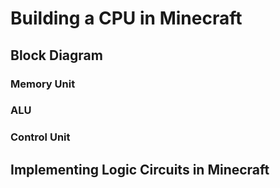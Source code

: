 # Building a CPU in Minecraft

## Block Diagram

### Memory Unit

### ALU

### Control Unit

## Implementing Logic Circuits in Minecraft


